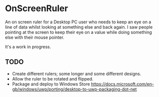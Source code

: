 # OnScreenRuler
An on screen ruler for a Desktop PC user who needs to keep an eye on a line of data whilst looking at something else and back again. I saw people pointing at the screen to keep their eye on a value while doing something else with their mouse pointer.

It's a work in progress.
## TODO
* Create different rulers; some longer and some different designs.
* Allow the ruler to be rotated and flipped.
* Package and deploy to Windows Store https://docs.microsoft.com/en-gb/windows/uwp/porting/desktop-to-uwp-packaging-dot-net
